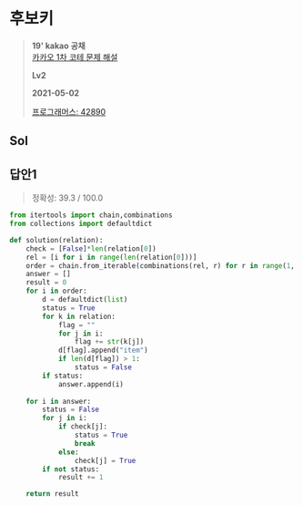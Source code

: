 # 후보키
> **19' kakao 공채**  
> [카카오 1차 코테 문제 해설](https://tech.kakao.com/2018/09/21/kakao-blind-recruitment-for2019-round-1/)
>
> **Lv2**
>
> **2021-05-02**
>
> [프로그래머스: 42890](https://programmers.co.kr/learn/courses/30/lessons/42890)



## Sol


## 답안1
> 정확성: 39.3 / 100.0
```python
from itertools import chain,combinations
from collections import defaultdict

def solution(relation):
    check = [False]*len(relation[0])
    rel = [i for i in range(len(relation[0]))]
    order = chain.from_iterable(combinations(rel, r) for r in range(1, len(relation[0]) + 1))
    answer = []
    result = 0
    for i in order:
        d = defaultdict(list)
        status = True
        for k in relation:
            flag = ""
            for j in i:
                flag += str(k[j])
            d[flag].append("item")
            if len(d[flag]) > 1:
                status = False
        if status:
            answer.append(i)
    
    for i in answer:
        status = False
        for j in i:
            if check[j]:
                status = True
                break
            else:
                check[j] = True
        if not status:
            result += 1

    return result
```